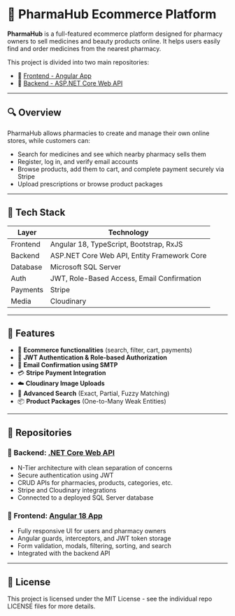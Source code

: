 # 💊 PharmaHub Ecommerce Platform

**PharmaHub** is a full-featured ecommerce platform designed for pharmacy owners to sell medicines and beauty products online. It helps users easily find and order medicines from the nearest pharmacy.

This project is divided into two main repositories:

- 🎯 [Frontend - Angular App](https://github.com/PharmaHub-Ecommerce-Angular-WebAPI/PharmaHub-Ecommerce-Angular)
- 🔧 [Backend - ASP.NET Core Web API](https://github.com/PharmaHub-Ecommerce-Angular-WebAPI/PharmaHub-Ecommerce-WebAPI)

---

## 🔍 Overview

PharmaHub allows pharmacies to create and manage their own online stores, while customers can:

- Search for medicines and see which nearby pharmacy sells them
- Register, log in, and verify email accounts
- Browse products, add them to cart, and complete payment securely via Stripe
- Upload prescriptions or browse product packages

---

## 🧰 Tech Stack

| Layer      | Technology                                      |
|------------|--------------------------------------------------|
| Frontend   | Angular 18, TypeScript, Bootstrap, RxJS          |
| Backend    | ASP.NET Core Web API, Entity Framework Core      |
| Database   | Microsoft SQL Server                             |
| Auth       | JWT, Role-Based Access, Email Confirmation       |
| Payments   | Stripe                                           |
| Media      | Cloudinary                                       |

---

## 🚀 Features

- 🛒 **Ecommerce functionalities** (search, filter, cart, payments)
- 🔐 **JWT Authentication & Role-based Authorization**
- 📩 **Email Confirmation using SMTP**
- 💳 **Stripe Payment Integration**
- ☁️ **Cloudinary Image Uploads**
- 🧠 **Advanced Search** (Exact, Partial, Fuzzy Matching)
- 📦 **Product Packages** (One-to-Many Weak Entities)

---

## 📂 Repositories

### 🔧 Backend: [.NET Core Web API](https://github.com/PharmaHub-Ecommerce-Angular-WebAPI/PharmaHub-Ecommerce-WebAPI)

- N-Tier architecture with clean separation of concerns
- Secure authentication using JWT
- CRUD APIs for pharmacies, products, categories, etc.
- Stripe and Cloudinary integrations
- Connected to a deployed SQL Server database

### 🎯 Frontend: [Angular 18 App](https://github.com/PharmaHub-Ecommerce-Angular-WebAPI/PharmaHub-Ecommerce-Angular)

- Fully responsive UI for users and pharmacy owners
- Angular guards, interceptors, and JWT token storage
- Form validation, modals, filtering, sorting, and search
- Integrated with the backend API




---

## 📄 License

This project is licensed under the MIT License - see the individual repo LICENSE files for more details.
